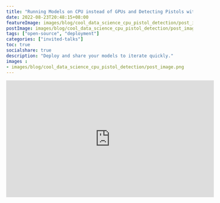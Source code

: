 ```yaml
---
title: "Running Models on CPU instead of GPUs and Detecting Pistols with CV!"
date: 2022-08-23T20:48:15+08:00
featureImage: images/blog/cool_data_science_cpu_pistol_detection/post_image.png
postImage: images/blog/cool_data_science_cpu_pistol_detection/post_image.png
tags: ["open-source", "deployment"]
categories: ["invited-talks"]
toc: true
socialshare: true
description: "Deploy and share your models to iterate quickly."
images : 
- images/blog/cool_data_science_cpu_pistol_detection/post_image.png
---
```


<iframe width="560" height="315" src="https://www.youtube-nocookie.com/embed/9Wunv0TCmMo" title="YouTube video player" frameborder="0" allow="accelerometer; autoplay; clipboard-write; encrypted-media; gyroscope; picture-in-picture; web-share" allowfullscreen></iframe>
